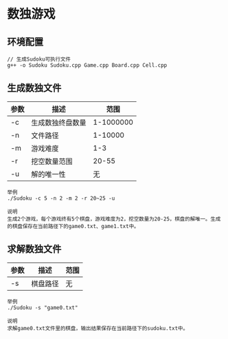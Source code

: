 # 数独游戏

## 环境配置

    // 生成Sudoku可执行文件
    g++ -o Sudoku Sudoku.cpp Game.cpp Board.cpp Cell.cpp

## 生成数独文件

| 参数 | 描述 | 范围|
| ---- | ---- | ---- |
| -c | 生成数独终盘数量 | 1-1000000 |
| -n | 文件路径        | 1-10000   |
| -m | 游戏难度        | 1-3       |
| -r | 挖空数量范围    | 20-55     |
| -u | 解的唯一性      | 无        |

    举例
    ./Sudoku -c 5 -n 2 -m 2 -r 20~25 -u

    说明
    生成2个游戏，每个游戏终有5个棋盘，游戏难度为2，挖空数量为20-25，棋盘的解唯一。生成的棋盘保存在当前路径下的game0.txt、game1.txt中。

## 求解数独文件

| 参数 | 描述 | 范围|
| ---- | ---- | ---- |
| -s | 棋盘路径 | 无 |

    举例
    ./Sudoku -s "game0.txt"

    说明
    求解game0.txt文件里的棋盘，输出结果保存在当前路径下的sudoku.txt中。

